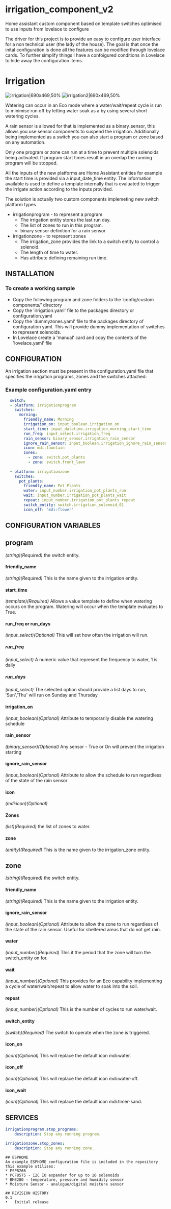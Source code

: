 # irrigation_component_v2
Home assistant custom component based on template switches optimised to use inputs from lovelace to configure

The driver for this project is to provide an easy to configure user interface for a non technical user (the lady of the house). The goal is that once the inital configuration is done all the features can be modified through lovelace cards. To further simplify things I have a confoigured conditions in Lovelace to hide away the configuration items.

# Irrigation
![irrigation|690x469,50%](irrigation.jpg) 
![irrigation2|690x469,50%](irrigation2.jpg)

Watering can occur in an Eco mode where a water/wait/repeat cycle is run to minimise run off by letting water soak as a by using several short watering cycles.

A rain sensor is allowed for that is implemented as a binary_sensor, this allows you use sensor components to suspend the irrigation. Additionally being implemented as a switch you can also start a program or zone based on any automation.

Only one program or zone can run at a time to prevent multiple solenoids being activated. If program start times result in an overlap the running program will be stopped.

All the inputs of the new platforms are Home Assistant entities for example the start time is provided via a input_date_time entity. The information available is used to define a template internally that is evaluated to trigger the irrigate action according to the inputs provided.

The solution is actually two custom components implemeting new switch platform types
* irrigationprogram - to represent a program
  - The irrigation entity stores the last run day.
  - The list of zones to run in this program.
  - binary sensor definition for a rain sensor
* irrigationzone - to represent zones
  - The irrigation_zone provides the link to a switch entity to control a solenoid.
  - The length of time to water.
  - Has attribute defining remaining run time.

## INSTALLATION
### To create a working sample
* Copy the following program and zone folders to the ‘config/custom components/’ directory 
* Copy the 'irrigation.yaml' file to the packages directory or configuration.yaml
* Copy the 'dummyzones.yaml' file to the packages directory of configuration yaml. This will provide dummy implementation of switches to represent solenoids.
* In Lovelace create a 'manual' card and copy the contents of the 'lovelace.yaml' file

## CONFIGURATION
An irrigation section must be present in the configuration.yaml file that specifies the irrigation programs, zones and the switches attached:
### Example configuration.yaml entry
```yaml
  switch:
  - platform: irrigationprogram
    switches: 
      morning:
        friendly_name: Morning
        irrigation_on: input_boolean.irrigation_on
        start_time: input_datetime.irrigation_morning_start_time
        run_freq: input_select.irrigation_freq
        rain_sensor: binary_sensor.irrigation_rain_sensor
        ignore_rain_sensor: input_boolean.irrigation_ignore_rain_sensor
        icon: mdi:fountain
        zones:
          - zone: switch.pot_plants
          - zone: switch.front_lawn
          
  - platform: irrigationzone
    switches:
      pot_plants:
        friendly_name: Pot Plants
        water: input_number.irrigation_pot_plants_run
        wait: input_number.irrigation_pot_plants_wait
        repeat: input_number.irrigation_pot_plants_repeat
        switch_entity: switch.irrigation_solenoid_01
        icon_off: 'mdi:flower'
```
## CONFIGURATION VARIABLES

## program
*(string)(Required)* the switch entity.
#### friendly_name
*(string)(Required)* This is the name given to the irrigation entity.
#### start_time
*(template)(Required)* Allows a value template to define when watering occurs on the program. Watering will occur when the template evaluates to True.
#### run_freq or run_days
*(input_select)(Optional)* This will set how often the irrigation will run.
##### run_freq
*(input_select)* A numeric value that represent the frequency to water, 1 is daily
##### run_days
*(input_select)* The selected option should provide a list days to run, 'Sun','Thu' will run on Sunday and Thursday
#### irrigation_on
*(input_boolean)(Optional)* Attribute to temporarily disable the watering schedule
#### rain_sensor
*(binary_sensor)(Optional)* Any sensor - True or On will prevent the irrigation starting
#### ignore_rain_sensor
*(input_boolean)(Optional)* Attribute to allow the schedule to run regardless of the state of the rain sensor
#### icon
*(mdi:icon)(Optional)*
#### Zones 
*(list)(Required)* the list of zones to water.
#### zone
*(entity)(Required)* This is the name given to the irrigation_zone entity.


## zone
*(string)(Required)* the switch entity.
#### friendly_name
*(string)(Required)* This is the name given to the irrigation entity.
#### ignore_rain_sensor
*(input_boolean)(Optional)* Attribute to allow the zone to run regardless of the state of the rain sensor. Useful for sheltered areas that do not get rain.
#### water
*(input_number)(Required)* This it the period that the zone will turn the switch_entity on for.
#### wait
*(input_number)(Optional)* This provides for an Eco capability implementing a cycle of water/wait/repeat to allow water to soak into the soil.
#### repeat
*(input_number)(Optional)* This is the number of cycles to run water/wait.
#### switch_entity
*(switch)(Required)* The switch to operate when the zone is triggered.
#### icon_on
*(icon)(Optional)* This will replace the default icon mdi:water.
#### icon_off
*(icon)(Optional)* This will replace the default icon mdi:water-off.
#### icon_wait
*(icon)(Optional)* This will replace the default icon mdi:timer-sand.

## SERVICES
```yaml
irrigationprogram.stop_programs:
    description: Stop any running program.

irrigationzone.stop_zones:
    description: Stop any running zone.
```

```
## ESPHOME
An example ESPHOME configuration file is included in the repository this example utilises:
* ESP8266 
* PCF8575 - I2C IO expander for up to 16 solenoids
* BME280 - temperature, pressure and humidity sensor
* Moisture Sensor - analogue/digital moisture sensor

## REVISION HISTORY
0.1
•	Initial release



